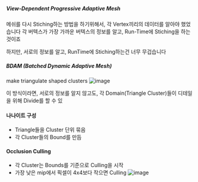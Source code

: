 ##### View-Dependent Progressive Adaptive Mesh

메쉬를 다시 Stiching하는 방법을 하기위해서, 각 Vertex끼리의 데이터를 알아야 했었습니다
각 버텍스가 가장 가까운 버텍스의 정보를 알고, Run-Time에 Stiching을 하는 것이죠

하지만, 서로의 정보를 알고, RunTime에 Stiching하는건 너무 무겁습니다


##### BDAM (Batched Dynamic Adaptive Mesh)
make triangulate shaped clusters
![image](https://user-images.githubusercontent.com/45751396/201470627-ba6baf1f-1269-4726-980b-264305132d17.png)

이 방식이라면, 서로의 정보를 알지 않고도, 각 Domain(Triangle Cluster)들이 디테일을 위해 Divide를 할 수 있


#### 나나이트 구성

- Triangle들을 Cluster 단위 묶음
- 각 Cluster들의 Bound를 만듬

#### Occlusion Culling

- 각 Cluster는 Bounds를 기준으로 Culling을 시작
- 가장 낮은 mip에서 픽셀이 4x4보다 작으면 Culling
![image](https://user-images.githubusercontent.com/45751396/201394362-751705a4-6144-451b-ac7a-dab528f9271a.png)
